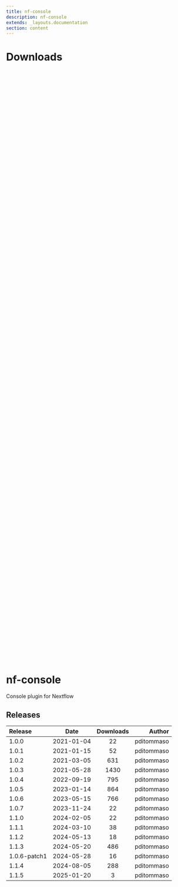 ```yaml
---
title: nf-console
description: nf-console
extends: _layouts.documentation
section: content
---
```


# Downloads

<div style="position: relative; height:40vh; width:80vw">
    <canvas id="releases"></canvas>
</div>
<script type="module" src="nf-plugins-stats/docs/nf-console/nf-console.js"></script>

# nf-console
Console plugin for Nextflow


## Releases

| Release                               |                       Date                       |                   Downloads                    |                           Author |
| :------------ |:------------------------------------------------:|:----------------------------------------------:|---------------------------------:|
 |  1.0.0                                               | 2021-01-04                                          | 22                                                 | pditommaso                                         |
 |  1.0.1                                               | 2021-01-15                                          | 52                                                 | pditommaso                                         |
 |  1.0.2                                               | 2021-03-05                                          | 631                                                | pditommaso                                         |
 |  1.0.3                                               | 2021-05-28                                          | 1430                                               | pditommaso                                         |
 |  1.0.4                                               | 2022-09-19                                          | 795                                                | pditommaso                                         |
 |  1.0.5                                               | 2023-01-14                                          | 864                                                | pditommaso                                         |
 |  1.0.6                                               | 2023-05-15                                          | 766                                                | pditommaso                                         |
 |  1.0.7                                               | 2023-11-24                                          | 22                                                 | pditommaso                                         |
 |  1.1.0                                               | 2024-02-05                                          | 22                                                 | pditommaso                                         |
 |  1.1.1                                               | 2024-03-10                                          | 38                                                 | pditommaso                                         |
 |  1.1.2                                               | 2024-05-13                                          | 18                                                 | pditommaso                                         |
 |  1.1.3                                               | 2024-05-20                                          | 486                                                | pditommaso                                         |
 |  1.0.6-patch1                                        | 2024-05-28                                          | 16                                                 | pditommaso                                         |
 |  1.1.4                                               | 2024-08-05                                          | 288                                                | pditommaso                                         |
 |  1.1.5                                               | 2025-01-20                                          | 3                                                  | pditommaso                                         |
